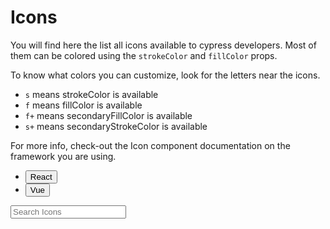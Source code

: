 <script lang="ts" setup>
import {ref} from 'vue'
import { iconsMetadata } from '@cypress-design/icon-registry'
import Icon from '@cypress-design/vue-icon'
import Button from '@cypress-design/vue-button'
import _ from 'lodash'

const { upperFirst, camelCase } = _

const search = ref('');

const colors = ['<default>', 'blue', 'jade', 'red', 'indigo', 'purple', 'gray'];
const strokeColor = ref({label:'teal', value:'teal'});
const fillColor = ref({label:'jade', value:'jade'});
const secondaryStrokeColor = ref({label:'indigo', value:'indigo'});
const secondaryFillColor = ref({label:'indigo', value:'indigo'});
</script>

# Icons

You will find here the list all icons available to cypress developers.
Most of them can be colored using the `strokeColor` and `fillColor` props.

To know what colors you can customize, look for the letters near the icons.

- `s` means strokeColor is available
- `f` means fillColor is available
- `f+` means secondaryFillColor is available
- `s+` means secondaryStrokeColor is available

For more info, check-out the Icon component documentation on the framework you are using.

<ul class="flex justify-center items-center h-[64px]">
  <li>
		<Button variant="link" href="/components/react/icon">React</Button>
	</li>
  <li>
		<Button variant="link" href="/components/vue/icon">Vue</Button>
	</li>
</ul>

<div class="bg-gray-50 rounded p-[16px] my-[24px]">
	<input type="search" v-model="search" placeholder="Search Icons" class="border-solid border-2 block mb-[16px] px-[8px] py-[4px] border-gray-200 focus:border-indigo-300 rounded w-full bg-white"/>
	<div class="bg-white py-[16px]">
		<template v-for="meta, iconName of iconsMetadata" :key="iconName">
			<div class="mt-[16px] gap-x-[16px] flex items-end" v-if="search.length ? iconName.includes(search) : true" >
				<p class="text-[16px] whitespace-nowrap overflow-hidden w-[250px] text-right">
					{{ iconName }}
					<br/>&lt;Icon{{ upperFirst(camelCase(iconName)) }} /&gt;
				</p>
				<div v-for="size in meta.availableSizes" :key="size" class="flex gap-[8px] items-end">
					<div class="border-l pl-[4px] py-[4px] border-gray-300 min-w-[32px] flex flex-col items-center gap-x-[16px] gap-y-[4px] justify-end min-h-[96px]">
						<Icon :name="iconName" :size="size" />
						<p class="text-gray-500 text-[12px]">{{ size }}</p>
					</div>
					<div :key="`${iconName}_${size}`" class="text-center text-teal-500">
						<div v-if="meta.hasStrokeColor && meta.hasStrokeColor.includes(size)">s</div>
						<div v-if="meta.hasFillColor && meta.hasFillColor.includes(size)">f</div>
						<div v-if="meta.hasSecondaryStrokeColor && meta.hasSecondaryStrokeColor.includes(size)">s+</div>
						<div v-if="meta.hasSecondaryFillColor && meta.hasSecondaryFillColor.includes(size)">f+</div>
					</div>
				</div>
			</div>
		</template>
	</div>
</div>
